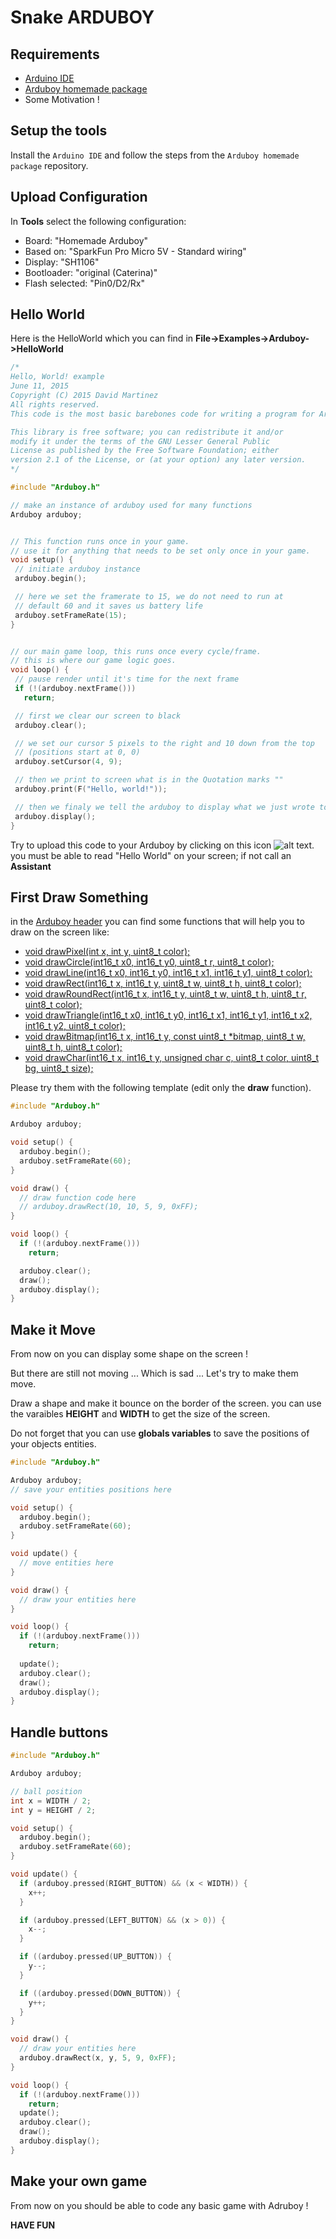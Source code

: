 # Snake ARDUBOY

## Requirements

- [Arduino IDE](https://www.arduino.cc/en/Main/Software)
- [Arduboy homemade package](https://github.com/MrBlinky/Arduboy-homemade-package)
- Some Motivation !

## Setup the tools

Install the `Arduino IDE` and follow the steps from the `Arduboy homemade package` repository.

## Upload Configuration

In **Tools** select the following configuration:
* Board: "Homemade Arduboy"
* Based on: "SparkFun Pro Micro 5V - Standard wiring"
* Display: "SH1106"
* Bootloader: "original (Caterina)"
* Flash selected: "Pin0/D2/Rx"

## Hello World
Here is the HelloWorld which you can find in **File->Examples->Arduboy->HelloWorld**
 ```c++
/*
Hello, World! example
June 11, 2015
Copyright (C) 2015 David Martinez
All rights reserved.
This code is the most basic barebones code for writing a program for Arduboy.

This library is free software; you can redistribute it and/or
modify it under the terms of the GNU Lesser General Public
License as published by the Free Software Foundation; either
version 2.1 of the License, or (at your option) any later version.
*/

#include "Arduboy.h"

// make an instance of arduboy used for many functions
Arduboy arduboy;


// This function runs once in your game.
// use it for anything that needs to be set only once in your game.
void setup() {
  // initiate arduboy instance
  arduboy.begin();

  // here we set the framerate to 15, we do not need to run at
  // default 60 and it saves us battery life
  arduboy.setFrameRate(15);
}


// our main game loop, this runs once every cycle/frame.
// this is where our game logic goes.
void loop() {
  // pause render until it's time for the next frame
  if (!(arduboy.nextFrame()))
    return;

  // first we clear our screen to black
  arduboy.clear();

  // we set our cursor 5 pixels to the right and 10 down from the top
  // (positions start at 0, 0) 
  arduboy.setCursor(4, 9);

  // then we print to screen what is in the Quotation marks ""
  arduboy.print(F("Hello, world!"));

  // then we finaly we tell the arduboy to display what we just wrote to the display
  arduboy.display();
}
 ```
 
 Try to upload this code to your Arduboy by clicking on this icon  ![alt text](./img/upload_button.png).
 you must be able to read "Hello World" on your screen; if not call an **Assistant**
 
 ## First Draw Something
 
 in the [Arduboy header](https://github.com/Arduboy/Arduboy/blob/master/src/Arduboy.h) you can find some functions that will help you to draw on the screen like:
 - [void drawPixel(int x, int y, uint8_t color);](https://github.com/Arduboy/Arduboy/blob/3c409fefbb8b9c1d71c24070a33389d0b56f1333/src/Arduboy.h#L78)
 - [void drawCircle(int16_t x0, int16_t y0, uint8_t r, uint8_t color);](https://github.com/Arduboy/Arduboy/blob/3c409fefbb8b9c1d71c24070a33389d0b56f1333/src/Arduboy.h#L86)
 - [void drawLine(int16_t x0, int16_t y0, int16_t x1, int16_t y1, uint8_t color);](https://github.com/Arduboy/Arduboy/blob/3c409fefbb8b9c1d71c24070a33389d0b56f1333/src/Arduboy.h#L101)
 - [void drawRect(int16_t x, int16_t y, uint8_t w, uint8_t h, uint8_t color);](https://github.com/Arduboy/Arduboy/blob/3c409fefbb8b9c1d71c24070a33389d0b56f1333/src/Arduboy.h#L104)
 - [void drawRoundRect(int16_t x, int16_t y, uint8_t w, uint8_t h, uint8_t r, uint8_t color);](https://github.com/Arduboy/Arduboy/blob/3c409fefbb8b9c1d71c24070a33389d0b56f1333/src/Arduboy.h#L119)
 - [void drawTriangle(int16_t x0, int16_t y0, int16_t x1, int16_t y1, int16_t x2, int16_t y2, uint8_t color);](https://github.com/Arduboy/Arduboy/blob/3c409fefbb8b9c1d71c24070a33389d0b56f1333/src/Arduboy.h#L125)
 - [void drawBitmap(int16_t x, int16_t y, const uint8_t *bitmap, uint8_t w, uint8_t h, uint8_t color);](https://github.com/Arduboy/Arduboy/blob/3c409fefbb8b9c1d71c24070a33389d0b56f1333/src/Arduboy.h#L131)
 - [void drawChar(int16_t x, int16_t y, unsigned char c, uint8_t color, uint8_t bg, uint8_t size);](https://github.com/Arduboy/Arduboy/blob/3c409fefbb8b9c1d71c24070a33389d0b56f1333/src/Arduboy.h#L143)

Please try them with the following template (edit only the **draw** function). 
 
```c++
#include "Arduboy.h"

Arduboy arduboy;

void setup() {
  arduboy.begin();
  arduboy.setFrameRate(60);
}

void draw() {
  // draw function code here
  // arduboy.drawRect(10, 10, 5, 9, 0xFF);
}

void loop() {
  if (!(arduboy.nextFrame()))
    return;

  arduboy.clear();
  draw();
  arduboy.display();
}
```
## Make it Move

From now on you can display some shape on the screen !

But there are still not moving ... Which is sad ...
Let's try to make them move.

Draw a shape and make it bounce on the border of the screen. you can use the varaibles **HEIGHT** and **WIDTH** to get the size of the screen.

Do not forget that you can use **globals variables** to save the positions of your objects entities.

```c++
#include "Arduboy.h"

Arduboy arduboy;
// save your entities positions here

void setup() {
  arduboy.begin();
  arduboy.setFrameRate(60);
}

void update() {
  // move entities here
}

void draw() {
  // draw your entities here
}

void loop() {
  if (!(arduboy.nextFrame()))
    return;
  
  update();
  arduboy.clear();
  draw();
  arduboy.display();
}
```

## Handle buttons

```c++
#include "Arduboy.h"

Arduboy arduboy;

// ball position
int x = WIDTH / 2;
int y = HEIGHT / 2;

void setup() {
  arduboy.begin();
  arduboy.setFrameRate(60);
}

void update() {
  if (arduboy.pressed(RIGHT_BUTTON) && (x < WIDTH)) {
    x++;
  }

  if (arduboy.pressed(LEFT_BUTTON) && (x > 0)) {
    x--;
  }

  if ((arduboy.pressed(UP_BUTTON)) {
    y--;
  }

  if ((arduboy.pressed(DOWN_BUTTON)) {
    y++;
  }
}

void draw() {
  // draw your entities here
  arduboy.drawRect(x, y, 5, 9, 0xFF);
}

void loop() {
  if (!(arduboy.nextFrame()))
    return;
  update();
  arduboy.clear();
  draw();
  arduboy.display();
}
```


## Make your own game

From now on you should be able to code any basic game with Adruboy !

 **HAVE FUN**

